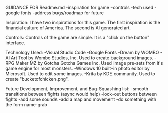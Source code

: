 GUIDANCE FOR Readme.md
    -inspiration for game
    -controls
    -tech used
        -google fonts
    -address bugs/roadmap for future

Inspiration:
I have two inspirations for this game.  The first inspiration is the financial culture of America. The second is AI generated art.

Controls:
Controls of the game are simple. It is a "click on the button" interface.

Technology Used:
    -Visual Studio Code
    -Google Fonts
    -Dream by WOMBO - AI Art Tool by Wombo Studios, Inc. Used to create background images.
    -RPG Maker MZ by Gotcha Gotcha Games Inc.  Used image pre-sets from it's game engine for most monsters.
    -Windows 10 built-in photo editor by Microsoft.  Used to edit some images.
    -Krita by KDE community. Used to create "bucketofchicken.png".

Future Development, Improvement, and Bug-Squashing list:
    -smooth transitions between fights (async would help)
    -lock-out buttons between fights
    -add some sounds
    -add a map and movement
    -do something with the form name-grab
